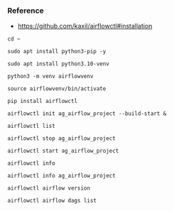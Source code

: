 ### Reference
 - https://github.com/kaxil/airflowctl#installation

```
cd ~
```

```
sudo apt install python3-pip -y
```

```
sudo apt install python3.10-venv
```

```
python3 -m venv airflowvenv
```

```
source airflowvenv/bin/activate
```


```
pip install airflowctl
```

```
airflowctl init ag_airflow_project --build-start &
```

```
airflowctl list
```

```
airflowctl stop ag_airflow_project
```

```
airflowctl start ag_airflow_project
```

```
airflowctl info
```

```
airflowctl info ag_airflow_project
```

```
airflowctl airflow version
```

```
airflowctl airflow dags list
```